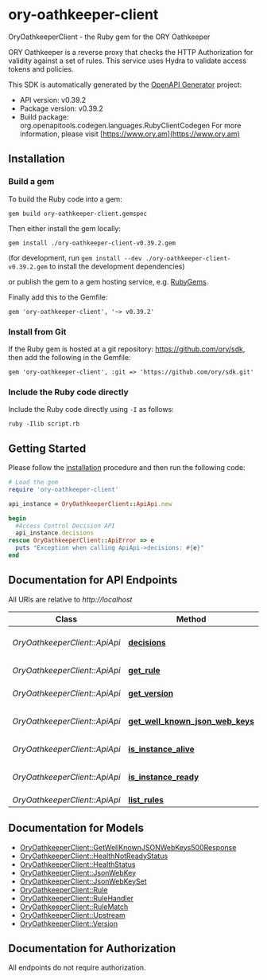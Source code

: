 # ory-oathkeeper-client

OryOathkeeperClient - the Ruby gem for the ORY Oathkeeper

ORY Oathkeeper is a reverse proxy that checks the HTTP Authorization for validity against a set of rules. This service uses Hydra to validate access tokens and policies.

This SDK is automatically generated by the [OpenAPI Generator](https://openapi-generator.tech) project:

- API version: v0.39.2
- Package version: v0.39.2
- Build package: org.openapitools.codegen.languages.RubyClientCodegen
For more information, please visit [https://www.ory.am](https://www.ory.am)

## Installation

### Build a gem

To build the Ruby code into a gem:

```shell
gem build ory-oathkeeper-client.gemspec
```

Then either install the gem locally:

```shell
gem install ./ory-oathkeeper-client-v0.39.2.gem
```

(for development, run `gem install --dev ./ory-oathkeeper-client-v0.39.2.gem` to install the development dependencies)

or publish the gem to a gem hosting service, e.g. [RubyGems](https://rubygems.org/).

Finally add this to the Gemfile:

    gem 'ory-oathkeeper-client', '~> v0.39.2'

### Install from Git

If the Ruby gem is hosted at a git repository: https://github.com/ory/sdk, then add the following in the Gemfile:

    gem 'ory-oathkeeper-client', :git => 'https://github.com/ory/sdk.git'

### Include the Ruby code directly

Include the Ruby code directly using `-I` as follows:

```shell
ruby -Ilib script.rb
```

## Getting Started

Please follow the [installation](#installation) procedure and then run the following code:

```ruby
# Load the gem
require 'ory-oathkeeper-client'

api_instance = OryOathkeeperClient::ApiApi.new

begin
  #Access Control Decision API
  api_instance.decisions
rescue OryOathkeeperClient::ApiError => e
  puts "Exception when calling ApiApi->decisions: #{e}"
end

```

## Documentation for API Endpoints

All URIs are relative to *http://localhost*

Class | Method | HTTP request | Description
------------ | ------------- | ------------- | -------------
*OryOathkeeperClient::ApiApi* | [**decisions**](docs/ApiApi.md#decisions) | **GET** /decisions | Access Control Decision API
*OryOathkeeperClient::ApiApi* | [**get_rule**](docs/ApiApi.md#get_rule) | **GET** /rules/{id} | Retrieve a rule
*OryOathkeeperClient::ApiApi* | [**get_version**](docs/ApiApi.md#get_version) | **GET** /version | Get service version
*OryOathkeeperClient::ApiApi* | [**get_well_known_json_web_keys**](docs/ApiApi.md#get_well_known_json_web_keys) | **GET** /.well-known/jwks.json | Lists cryptographic keys
*OryOathkeeperClient::ApiApi* | [**is_instance_alive**](docs/ApiApi.md#is_instance_alive) | **GET** /health/alive | Check alive status
*OryOathkeeperClient::ApiApi* | [**is_instance_ready**](docs/ApiApi.md#is_instance_ready) | **GET** /health/ready | Check readiness status
*OryOathkeeperClient::ApiApi* | [**list_rules**](docs/ApiApi.md#list_rules) | **GET** /rules | List all rules


## Documentation for Models

 - [OryOathkeeperClient::GetWellKnownJSONWebKeys500Response](docs/GetWellKnownJSONWebKeys500Response.md)
 - [OryOathkeeperClient::HealthNotReadyStatus](docs/HealthNotReadyStatus.md)
 - [OryOathkeeperClient::HealthStatus](docs/HealthStatus.md)
 - [OryOathkeeperClient::JsonWebKey](docs/JsonWebKey.md)
 - [OryOathkeeperClient::JsonWebKeySet](docs/JsonWebKeySet.md)
 - [OryOathkeeperClient::Rule](docs/Rule.md)
 - [OryOathkeeperClient::RuleHandler](docs/RuleHandler.md)
 - [OryOathkeeperClient::RuleMatch](docs/RuleMatch.md)
 - [OryOathkeeperClient::Upstream](docs/Upstream.md)
 - [OryOathkeeperClient::Version](docs/Version.md)


## Documentation for Authorization

 All endpoints do not require authorization.

